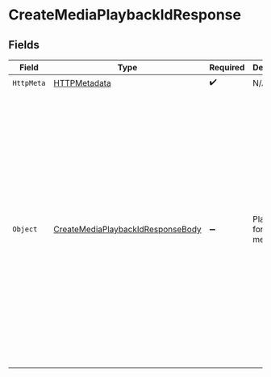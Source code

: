 # CreateMediaPlaybackIdResponse


## Fields

| Field                                                                                                                                                                                                                                                                                           | Type                                                                                                                                                                                                                                                                                            | Required                                                                                                                                                                                                                                                                                        | Description                                                                                                                                                                                                                                                                                     | Example                                                                                                                                                                                                                                                                                         |
| ----------------------------------------------------------------------------------------------------------------------------------------------------------------------------------------------------------------------------------------------------------------------------------------------- | ----------------------------------------------------------------------------------------------------------------------------------------------------------------------------------------------------------------------------------------------------------------------------------------------- | ----------------------------------------------------------------------------------------------------------------------------------------------------------------------------------------------------------------------------------------------------------------------------------------------- | ----------------------------------------------------------------------------------------------------------------------------------------------------------------------------------------------------------------------------------------------------------------------------------------------- | ----------------------------------------------------------------------------------------------------------------------------------------------------------------------------------------------------------------------------------------------------------------------------------------------- |
| `HttpMeta`                                                                                                                                                                                                                                                                                      | [HTTPMetadata](../../Models/Components/HTTPMetadata.md)                                                                                                                                                                                                                                         | :heavy_check_mark:                                                                                                                                                                                                                                                                              | N/A                                                                                                                                                                                                                                                                                             |                                                                                                                                                                                                                                                                                                 |
| `Object`                                                                                                                                                                                                                                                                                        | [CreateMediaPlaybackIdResponseBody](../../Models/Requests/CreateMediaPlaybackIdResponseBody.md)                                                                                                                                                                                                 | :heavy_minus_sign:                                                                                                                                                                                                                                                                              | Playback id for an media                                                                                                                                                                                                                                                                        | {<br/>"success": true,<br/>"data": {<br/>"id": "b331e0d8-bef4-4ad2-8760-757fdb2818b7",<br/>"accessPolicy": "public",<br/>"accessRestrictions": {<br/>"domains": {<br/>"defaultPolicy": "allow",<br/>"allow": [],<br/>"deny": []<br/>},<br/>"userAgents": {<br/>"defaultPolicy": "allow",<br/>"allow": [],<br/>"deny": []<br/>}<br/>},<br/>"resolution": "1080p"<br/>}<br/>} |